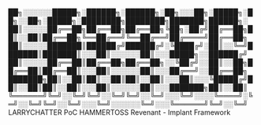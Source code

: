 
██╗░░░░░░█████╗░██████╗░██████╗░██╗░░░██╗░█████╗░██╗░░██╗░█████╗░████████╗████████╗███████╗██████╗░
██║░░░░░██╔══██╗██╔══██╗██╔══██╗╚██╗░██╔╝██╔══██╗██║░░██║██╔══██╗╚══██╔══╝╚══██╔══╝██╔════╝██╔══██╗
██║░░░░░███████║██████╔╝██████╔╝░╚████╔╝░██║░░╚═╝███████║███████║░░░██║░░░░░░██║░░░█████╗░░██████╔╝
██║░░░░░██╔══██║██╔══██╗██╔══██╗░░╚██╔╝░░██║░░██╗██╔══██║██╔══██║░░░██║░░░░░░██║░░░██╔══╝░░██╔══██╗
███████╗██║░░██║██║░░██║██║░░██║░░░██║░░░╚█████╔╝██║░░██║██║░░██║░░░██║░░░░░░██║░░░███████╗██║░░██║
╚══════╝╚═╝░░╚═╝╚═╝░░╚═╝╚═╝░░╚═╝░░░╚═╝░░░░╚════╝░╚═╝░░╚═╝╚═╝░░╚═╝░░░╚═╝░░░░░░╚═╝░░░╚══════╝╚═╝░░╚═╝
LARRYCHATTER
PoC HAMMERTOSS Revenant - Implant Framework
